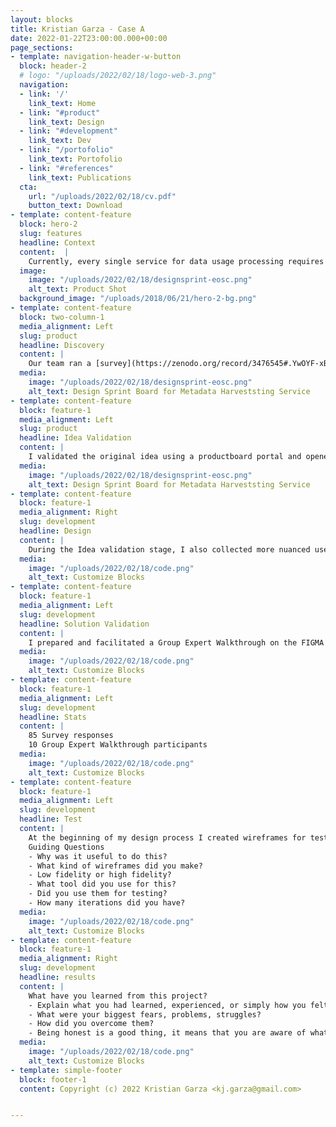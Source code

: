 ```yaml
---
layout: blocks
title: Kristian Garza - Case A
date: 2022-01-22T23:00:00.000+00:00
page_sections:
- template: navigation-header-w-button
  block: header-2
  # logo: "/uploads/2022/02/18/logo-web-3.png"
  navigation:
  - link: '/'
    link_text: Home
  - link: "#product"
    link_text: Design
  - link: "#development"
    link_text: Dev
  - link: "/portofolio"
    link_text: Portofolio
  - link: "#references"
    link_text: Publications
  cta:
    url: "/uploads/2022/02/18/cv.pdf"
    button_text: Download
- template: content-feature
  block: hero-2
  slug: features
  headline: Context
  content:  |
    Currently, every single service for data usage processing requires using weblogs. Since weblogs are hard to share across distributed borders, there was a need to provide a different type of service. I set to define a service that could provide an alternative to the current state.
  image:
    image: "/uploads/2022/02/18/designsprint-eosc.png"
    alt_text: Product Shot
  background_image: "/uploads/2018/06/21/hero-2-bg.png"
- template: content-feature
  block: two-column-1
  media_alignment: Left
  slug: product
  headline: Discovery 
  content: |
    Our team ran a [survey](https://zenodo.org/record/3476545#.YwOYF-xBxqt) with key stakeholders to identify the main challenges with the existing usage processing services and technical capabilities in the stakeholder groups. Based on the survey findings, I set up to define a web tracker as opposed to a usage processing service. That would reduce the main challenges the stakeholder groups had (time spent in processing and transferring logs)
  media:
    image: "/uploads/2022/02/18/designsprint-eosc.png"
    alt_text: Design Sprint Board for Metadata Harveststing Service
- template: content-feature
  block: feature-1
  media_alignment: Left
  slug: product
  headline: Idea Validation
  content: |
    I validated the original idea using a productboard portal and opened it for discussion with our member community.
  media:
    image: "/uploads/2022/02/18/designsprint-eosc.png"
    alt_text: Design Sprint Board for Metadata Harveststing Service
- template: content-feature
  block: feature-1
  media_alignment: Right
  slug: development
  headline: Design
  content: | 
    During the Idea validation stage, I also collected more nuanced use cases that I used to create a detailed product specification using FIGMA for wireframing and Gherkin syntax for defining the acceptance criteria for engineering.
  media:
    image: "/uploads/2022/02/18/code.png"
    alt_text: Customize Blocks
- template: content-feature
  block: feature-1
  media_alignment: Left
  slug: development
  headline: Solution Validation
  content: | 
    I prepared and facilitated a Group Expert Walkthrough on the FIGMA wireframes to validate that the solution met the needs of the users and stakeholders. During this session, I collected additional information about user requirements.
  media:
    image: "/uploads/2022/02/18/code.png"
    alt_text: Customize Blocks
- template: content-feature
  block: feature-1
  media_alignment: Left
  slug: development
  headline: Stats
  content: | 
    85 Survey responses
    10 Group Expert Walkthrough participants
  media:
    image: "/uploads/2022/02/18/code.png"
    alt_text: Customize Blocks
- template: content-feature
  block: feature-1
  media_alignment: Left
  slug: development
  headline: Test
  content: | 
    At the beginning of my design process I created wireframes for testing purposes.
    Guiding Questions
    - Why was it useful to do this?
    - What kind of wireframes did you make?
    - Low fidelity or high fidelity?
    - What tool did you use for this?
    - Did you use them for testing?
    - How many iterations did you have?
  media:
    image: "/uploads/2022/02/18/code.png"
    alt_text: Customize Blocks
- template: content-feature
  block: feature-1
  media_alignment: Right
  slug: development
  headline: results
  content: | 
    What have you learned from this project?
    - Explain what you had learned, experienced, or simply how you felt during the project.
    - What were your biggest fears, problems, struggles?
    - How did you overcome them?
    - Being honest is a good thing, it means that you are aware of what you're doing.
  media:
    image: "/uploads/2022/02/18/code.png"
    alt_text: Customize Blocks
- template: simple-footer
  block: footer-1
  content: Copyright (c) 2022 Kristian Garza <kj.garza@gmail.com>


---
```

